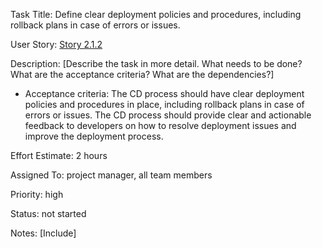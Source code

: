 Task Title: Define clear deployment policies and procedures, including rollback plans in case of errors or issues.

User Story: [Story 2.1.2](../../stories/story_2.1.2.md)

Description: [Describe the task in more detail. What needs to be done? What are the acceptance criteria? What are the dependencies?]
* Acceptance criteria: The CD process should have clear deployment policies and procedures in place, including rollback plans in case of errors or issues.
The CD process should provide clear and actionable feedback to developers on how to resolve deployment issues and improve the deployment process.

Effort Estimate: 2 hours

Assigned To: project manager, all team members

Priority: high

Status: not started

Notes: [Include]